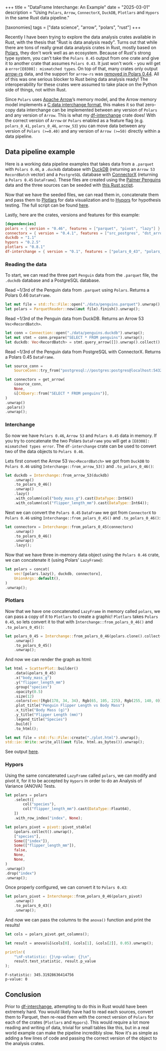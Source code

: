 +++
title = "DataFrame Interchange: An Example"
date = "2025-03-01"
description = "Using `Polars`, `Arrow`, `ConnectorX`, `DuckDB`, `Plotlars` and `Hypors` in the same Rust data pipeline."

[taxonomies]
tags = ["data science", "arrow", "polars", "rust"]
+++

Recently I have been trying to explore the data analysis crates available in Rust, with the thesis that "Rust is data analysis ready". Turns out that while there are tons of really great data analysis crates in Rust, mostly based on [Polars](https://docs.rs/polars/latest/polars/), they don't work well as an ecosystem. Because of Rust's strong type system, you can't take the `Polars 0.45` output from one crate and give it to another crate that assumes `Polars 0.43`. It just won't work - you will get a `error[E0308]: mismatched types`. On top of that, many crates only output [arrow-rs](https://docs.rs/arrow/latest/arrow/) data, and the support for `arrow-rs` was [removed in Polars 0.44](https://github.com/pola-rs/polars/pull/19312). All of this was one serious blocker to Rust being data analysis ready! The interoperability for these crates were assumed to take place on the Python side of things, not within Rust.

Since `Polars` uses [Apache Arrow](https://arrow.apache.org/)’s memory model, and the Arrow memory model implements a [C data interchange format](https://arrow.apache.org/docs/format/CDataInterface.html), this makes it so that zero-copy data interchange can be implemented between any version of `Polars` and any version of `Arrow`. This is what my [df-interchange](https://github.com/EricFecteau/df-interchange) crate does! With the correct version of `Arrow` or `Polars` enabled as a feature flag (e.g. `polars_0_41`, `polars_0_46`, `arrow_53`) you can move data between any version of `Polars (>=0.40)` and any version of `Arrow (>=50)` directly within a data pipeline.

## Data pipeline example

Here is a working data pipeline examples that takes data from a `.parquet` with `Polars 0.46`, a `.duckdb` database with [DuckDB](https://docs.rs/duckdb/latest/duckdb/) (returning an `Arrow 53` `RecordBatch` vector) and a `PostgreSQL` database with [ConnectorX](https://docs.rs/connectorx/latest/connectorx/) (returning a `Polars 0.45` `DataFrame`). These files are created using the [Palmer Penguins](https://allisonhorst.github.io/palmerpenguins/) data and the three sources can be seeded with [this Rust script](https://github.com/EricFecteau/ericfecteau.ca/blob/main/content/blog/2025_03_01_df_interchange/interchange_example/examples/setup.rs).

Now that we have the seeded files, we can read them in, concatenate them and pass them to [Plotlars](https://docs.rs/plotlars/latest/plotlars/) for data visualization and to [Hypors](https://docs.rs/hypors/latest/hypors/) for hypothesis testing. The full script can be found [here](https://github.com/EricFecteau/ericfecteau.ca/blob/main/content/blog/2025_03_01_df_interchange/interchange_example/examples/interchange.rs).

Lastly, here are the crates, versions and features for this example:

```toml
[dependencies]
polars = { version = "0.46", features = ["parquet", "pivot", "lazy"] }
connectorx = { version = "0.4.1", features = ["src_postgres", "dst_arrow", "dst_polars"] }
duckdb = "1.1"
hypors = "0.2.5"
plotlars = "0.8.1"
df-interchange = { version = "0.1", features = ["polars_0_43", "polars_0_45", "polars_0_46", "arrow_53"] }
```

### Reading the data

To start, we can read the three part `Penguin` data from the `.parquet` file, the `.duckdb` database and a PostgreSQL database.

Read ~1/3rd of the Penguin data from `.parquet` using `Polars`. Returns a Polars 0.46 `DataFrame`. 

```Rust
let mut file = std::fs::File::open("./data/penguins.parquet").unwrap();
let polars = ParquetReader::new(&mut file).finish().unwrap();
```

Read ~1/3rd of the Penguin data from DuckDB. Returns an Arrow 53 `Vec<RecordBatch>`.

```Rust
let conn = Connection::open("./data/penguins.duckdb").unwrap();
let mut stmt = conn.prepare("SELECT * FROM penguins").unwrap();
let duckdb: Vec<RecordBatch> = stmt.query_arrow([]).unwrap().collect();
```

Read ~1/3rd of the Penguin data from PostgreSQL with ConnectorX. Returns a Polars 0.45 `DataFrame`.

```Rust
let source_conn =
    SourceConn::try_from("postgresql://postgres:postgres@localhost:5432").unwrap();

let connectorx = get_arrow(
    &source_conn,
    None,
    &[CXQuery::from("SELECT * FROM penguins")],
)
.unwrap()
.polars()
.unwrap();
```

### Interchange

So now we have `Polars 0.46`, `Arrow 53` and `Polars 0.45` data in memory. If you try to concatenate the two Polars `DataFrame` you will get a `[E0308]: mismatched types error`. The `df-interchange` crate can be used to convert two of the data objects to `Polars 0.46`. 

Lets first convert the Arrow 53 `Vec<RecordBatch>` we got from `DuckDB` to `Polars 0.46` using `Interchange::from_arrow_53()` and `.to_polars_0_46()`:

```Rust
let duckdb = Interchange::from_arrow_53(duckdb)
    .unwrap()
    .to_polars_0_46()
    .unwrap()
    .lazy()
    .with_column(col("body_mass_g").cast(DataType::Int64))
    .with_column(col("flipper_length_mm").cast(DataType::Int64));
```

Next we can convert the `Polars 0.45` `DataFrame` we got from `ConnectorX` to `Polars 0.46` using `Interchange::from_polars_0_45()` and `.to_polars_0_46()`:

```Rust
let connectorx = Interchange::from_polars_0_45(connectorx)
    .unwrap()
    .to_polars_0_46()
    .unwrap()
    .lazy();
```

Now that we have three in-memory data object using the `Polars 0.46` crate, we can concatenate it (using Polars' `LazyFrame`):

```Rust
let polars = concat(
    vec![polars.lazy(), duckdb, connectorx],
    UnionArgs::default(),
)
.unwrap();
```

### Plotlars

Now that we have one concatenated `LazyFrame` in memory called `polars`, we can pass a copy of it to `Plotlars` to create a graphic! `Plotlars` takes `Polars 0.45`, so lets convert it to that with `Interchange::from_polars_0_46()` and `.to_polars_0_45()`:

```Rust
let polars_0_45 = Interchange::from_polars_0_46(polars.clone().collect().unwrap())
    .unwrap()
    .to_polars_0_45()
    .unwrap();
```

And now we can render the graph as html:

```Rust
let html = ScatterPlot::builder()
    .data(&polars_0_45)
    .x("body_mass_g")
    .y("flipper_length_mm")
    .group("species")
    .opacity(0.5)
    .size(12)
    .colors(vec![Rgb(178, 34, 34), Rgb(65, 105, 225), Rgb(255, 140, 0)])
    .plot_title("Penguin Flipper Length vs Body Mass")
    .x_title("Body Mass (g)")
    .y_title("Flipper Length (mm)")
    .legend_title("Species")
    .build()
    .to_html();

let mut file = std::fs::File::create("./plot.html").unwrap();
std::io::Write::write_all(&mut file, html.as_bytes()).unwrap();
```

See output [here](plot.html).

### Hypors

Using the same concatenated `LazyFrame` called `polars`, we can modify and pivot it, for it to be accepted by `Hypors` in order to do an Analysis of Variance (ANOVA) Tests.


```Rust
let polars = polars
    .select([
        col("species"),
        col("flipper_length_mm").cast(DataType::Float64),
    ])
    .with_row_index("index", None);

let polars_pivot = pivot::pivot_stable(
    &polars.collect().unwrap(),
    ["species"],
    Some(["index"]),
    Some(["flipper_length_mm"]),
    false,
    None,
    None,
)
.unwrap()
.drop("index")
.unwrap();

```

Once properly configured, we can convert it to `Polars 0.43`:

```Rust
let polars_pivot = Interchange::from_polars_0_46(polars_pivot)
    .unwrap()
    .to_polars_0_43()
    .unwrap();
```

And now we can pass the columns to the `anova()` function and print the results!

```Rust
let cols = polars_pivot.get_columns();

let result = anova(&[&cols[0], &cols[1], &cols[2]], 0.05).unwrap();

println!(
    "\nF-statistic: {}\np-value: {}\n",
    result.test_statistic, result.p_value
);
```

```
F-statistic: 345.31928636414756
p-value: 0
```

## Conclusion

Prior to [df-interchange](https://github.com/EricFecteau/df-interchange), attempting to do this in Rust would have been extremely hard. You would likely have had to read each sources, convert them to Parquet, then re-read them with the correct version of `Polars` for each of the crates (`Plotlars` and `Hypors`). This would require a lot more reading and writing of data, trivial for small tables like this, but in a real world example can make the pipeline incredibly slow. Now it's as simple as adding a few lines of code and passing the correct version of the object to the analysis crates.